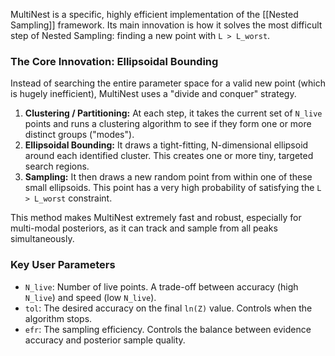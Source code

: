 
MultiNest is a specific, highly efficient implementation of the [[Nested Sampling]] framework. Its main innovation is how it solves the most difficult step of Nested Sampling: finding a new point with `L > L_worst`.

### The Core Innovation: Ellipsoidal Bounding

Instead of searching the entire parameter space for a valid new point (which is hugely inefficient), MultiNest uses a "divide and conquer" strategy.

1.  **Clustering / Partitioning:** At each step, it takes the current set of `N_live` points and runs a clustering algorithm to see if they form one or more distinct groups ("modes").
2.  **Ellipsoidal Bounding:** It draws a tight-fitting, N-dimensional ellipsoid around each identified cluster. This creates one or more tiny, targeted search regions.
3.  **Sampling:** It then draws a new random point from within one of these small ellipsoids. This point has a very high probability of satisfying the `L > L_worst` constraint.

This method makes MultiNest extremely fast and robust, especially for multi-modal posteriors, as it can track and sample from all peaks simultaneously.

### Key User Parameters

-   `N_live`: Number of live points. A trade-off between accuracy (high `N_live`) and speed (low `N_live`).
-   `tol`: The desired accuracy on the final `ln(Z)` value. Controls when the algorithm stops.
-   `efr`: The sampling efficiency. Controls the balance between evidence accuracy and posterior sample quality.